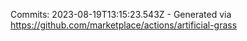 Commits: 2023-08-19T13:15:23.543Z - Generated via https://github.com/marketplace/actions/artificial-grass
<br>
